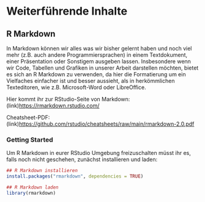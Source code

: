 # Weiterführende Inhalte

## R Markdown

In Markdown können wir alles was wir bisher gelernt haben und noch viel mehr (z.B. auch andere Programmiersprachen) in einem Textdokument, einer Präsentation oder Sonstigem ausgeben lassen. Insbesondere wenn wir Code, Tabellen und Grafiken in unserer Arbeit darstellen möchten, bietet es sich an R Markdown zu verwenden, da hier die Formatierung um ein Vielfaches einfacher ist und besser aussieht, als in herkömmlichen Texteditoren, wie z.B. Microsoft-Word oder LibreOffice. 

Hier kommt ihr zur RStudio-Seite von Markdown: (link)https://rmarkdown.rstudio.com/

Cheatsheet-PDF: (link)https://github.com/rstudio/cheatsheets/raw/main/rmarkdown-2.0.pdf

### Getting Started

Um R Markdown in eurer RStudio Umgebung freizuschalten müsst ihr es, falls noch nicht geschehen, zunächst installieren und laden:


```r
## R Markdown installieren
install.packages("rmarkdown", dependencies = TRUE)

## R Markdown laden
library(rmarkdown)
```



